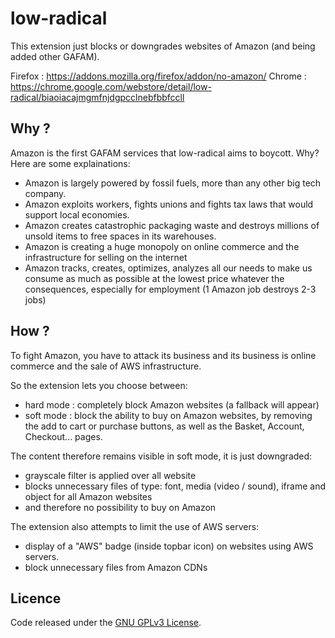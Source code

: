 # low-radical

This extension just blocks or downgrades websites of Amazon (and being added other GAFAM). 

Firefox : https://addons.mozilla.org/firefox/addon/no-amazon/
Chrome : https://chrome.google.com/webstore/detail/low-radical/biaoiacajmgmfnjdgpcclnebfbbfccll


## Why ?

Amazon is the first GAFAM services that low-radical aims to boycott. Why? Here are some explainations:

- Amazon is largely powered by fossil fuels, more than any other big tech company.
- Amazon exploits workers, fights unions and fights tax laws that would support local economies.
- Amazon creates catastrophic packaging waste and destroys millions of unsold items to free spaces in its warehouses.
- Amazon is creating a huge monopoly on online commerce and the infrastructure for selling on the internet
- Amazon tracks, creates, optimizes, analyzes all our needs to make us consume as much as possible at the lowest price whatever the consequences, especially for employment (1 Amazon job destroys 2-3 jobs) 


## How ?

To fight Amazon, you have to attack its business and its business is online commerce and the sale of AWS infrastructure.

So the extension lets you choose between:
- hard mode : completely block Amazon websites (a fallback will appear)
- soft mode : block the ability to buy on Amazon websites, by removing the add to cart or purchase buttons, as well as the Basket, Account, Checkout... pages.

The content therefore remains visible in soft mode, it is just downgraded:
- grayscale filter is applied over all website
- blocks unnecessary files of type: font, media (video / sound), iframe and object for all Amazon websites
- and therefore no possibility to buy on Amazon

The extension also attempts to limit the use of AWS servers:
- display of a "AWS" badge (inside topbar icon) on websites using AWS servers.
- block unnecessary files from Amazon CDNs



## Licence

Code released under the [GNU GPLv3 License](LICENSE).
